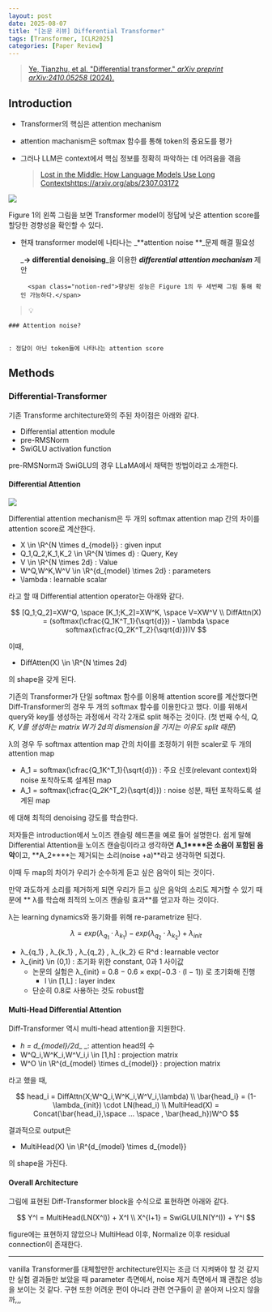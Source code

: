 ```yaml
---
layout: post
date: 2025-08-07
title: "[논문 리뷰] Differential Transformer"
tags: [Transformer, ICLR2025]
categories: [Paper Review]
---
```


> [Ye, Tianzhu, et al. "Differential transformer." ](https://arxiv.org/abs/2410.05258)[_arXiv preprint arXiv:2410.05258_](https://arxiv.org/abs/2410.05258)[ (2024).](https://arxiv.org/abs/2410.05258)



## Introduction

- Transformer의 핵심은 attention mechanism
- attention machanism은 softmax 함수를 통해 token의 중요도를 평가
- 그러나 LLM은 context에서 핵심 정보를 정확히 파악하는 데 어려움을 겪음

	> [Lost in the Middle: How Language Models Use Long Contextshttps://arxiv.org/abs/2307.03172](https://arxiv.org/abs/2307.03172)


![](https://prod-files-secure.s3.us-west-2.amazonaws.com/542b861c-36a8-4051-84e5-8804b6728dba/9083ea56-691a-4752-ae26-47f403431ac8/image.png?X-Amz-Algorithm=AWS4-HMAC-SHA256&X-Amz-Content-Sha256=UNSIGNED-PAYLOAD&X-Amz-Credential=ASIAZI2LB46665E2VOVX%2F20251009%2Fus-west-2%2Fs3%2Faws4_request&X-Amz-Date=20251009T021524Z&X-Amz-Expires=3600&X-Amz-Security-Token=IQoJb3JpZ2luX2VjEDIaCXVzLXdlc3QtMiJHMEUCIQDRfq1sfVausKQmOJleDP%2F4pNZSoIw1CYb%2BCyxp0MHnNAIgfw5McGzAyEOhcaLdTu2COPaiKRZrVyGnFDdP%2FSpTDkMqiAQIy%2F%2F%2F%2F%2F%2F%2F%2F%2F%2F%2FARAAGgw2Mzc0MjMxODM4MDUiDFqoRqpGI5mbALtRvyrcA1%2F9xQmb3YzVOY7i1f4q0%2FakpOo3%2F7GIGR4uY9grVwaD3iZLuDdMvtHtLQfDJGP6K19%2FGY3UMQSXAVO2o7je%2BR0kEwGxMrt5%2F39EjtmeUZK7%2B4ZdukvCmk6bqVc%2BV3MpMxilZvinbRGMRSixSZwrnyfbeERAFvaUSt7LhuWQnQtj6UVqbR6ES6nn8tCVWEnYYgJp7UB71m9Dk3TMWYp8%2F3LqC0%2FmZ5hUBlaFsb%2FYCoNi2uhXFfD0%2FWCvnK0Euyw1n90ca9XjohGuQ%2Bu6DyXx3kl6GSlyEdrBwNdr9xmnku%2FmA02Xyv0EeMbCYDrkbQjQfQcgD0DYi%2BO77eWj4T8LBvh3HS%2BweRouD8SYXtDvk3Bi9wDtiZuXeAMY5InoQTgXtvPDT0SnyQUWjylOykWkGXiPQyS3GaJFWjLGY3whCxh8IwKf3H80FA3Sg62VnORZp6BRYgHIiZE8CVCSSBhqNhLpX%2FCMlaePUx3pHZ24%2BXUyvdBOvvY6Qw4QdS%2FNA7ntD7lReY375qdhImeeTHkAXVYWu%2FSAdqtgaCp2ntEcGKoEyhhP4BEefQRhjGDUrRsvQMbjQqKZC6gP%2FbIL5WwXGQQLEIZ6%2FhOcXFxtmVlrEM2rNsNJNDPoJ6hMwwWJMPionMcGOqUB%2FLpBFkOEBDSwU9MOcXjCDW8sH4fQgSPJcZ752l5%2BBev6HTwz0CMnUSfwXdyohW2jehdZsO24EmYh1a6mUt7mLXLBOagm299HEyGE0M6AR5qO6tg2yIzIVtHqahVI63ANDMn%2Fsy7c%2Bm92FkTrL5GVjyJLpYF7oboRVUCbaJ%2BGbdFh8WY1b1QWgIo1Racn3YCUu2afjcSgyPLez3dxAskByG%2Bej%2BLq&X-Amz-Signature=38496e9331731637427077683308b485912f590f18b58adabedeb16f4586ca61&X-Amz-SignedHeaders=host&x-amz-checksum-mode=ENABLED&x-id=GetObject)


Figure 1의 왼쪽 그림을 보면 Transformer model이 정답에 낮은 attention score를 할당한 경향성을 확인할 수 있다.

- 현재 transformer model에 나타나는 _**attention noise **_문제 해결 필요성

	_**→ differential denoising**_을 이용한 _**differential attention mechanism**_ 제안


		<span class="notion-red">향상된 성능은 Figure 1의 두 세번째 그림 통해 확인 가능하다.</span>


> 💡 


	### Attention noise?


	: 정답이 아닌 token들에 나타나는 attention score



## Methods



### Differential-Transformer


기존 Transforme architecture와의 주된 차이점은 아래와 같다.

- Differential attention module
- pre-RMSNorm
- SwiGLU activation function

pre-RMSNorm과 SwiGLU의 경우 LLaMA에서 채택한 방법이라고 소개한다.



#### Differential Attention


![](https://prod-files-secure.s3.us-west-2.amazonaws.com/542b861c-36a8-4051-84e5-8804b6728dba/116d70b2-1963-4810-9167-f4c7d8a06e8f/image.png?X-Amz-Algorithm=AWS4-HMAC-SHA256&X-Amz-Content-Sha256=UNSIGNED-PAYLOAD&X-Amz-Credential=ASIAZI2LB46665E2VOVX%2F20251009%2Fus-west-2%2Fs3%2Faws4_request&X-Amz-Date=20251009T021524Z&X-Amz-Expires=3600&X-Amz-Security-Token=IQoJb3JpZ2luX2VjEDIaCXVzLXdlc3QtMiJHMEUCIQDRfq1sfVausKQmOJleDP%2F4pNZSoIw1CYb%2BCyxp0MHnNAIgfw5McGzAyEOhcaLdTu2COPaiKRZrVyGnFDdP%2FSpTDkMqiAQIy%2F%2F%2F%2F%2F%2F%2F%2F%2F%2F%2FARAAGgw2Mzc0MjMxODM4MDUiDFqoRqpGI5mbALtRvyrcA1%2F9xQmb3YzVOY7i1f4q0%2FakpOo3%2F7GIGR4uY9grVwaD3iZLuDdMvtHtLQfDJGP6K19%2FGY3UMQSXAVO2o7je%2BR0kEwGxMrt5%2F39EjtmeUZK7%2B4ZdukvCmk6bqVc%2BV3MpMxilZvinbRGMRSixSZwrnyfbeERAFvaUSt7LhuWQnQtj6UVqbR6ES6nn8tCVWEnYYgJp7UB71m9Dk3TMWYp8%2F3LqC0%2FmZ5hUBlaFsb%2FYCoNi2uhXFfD0%2FWCvnK0Euyw1n90ca9XjohGuQ%2Bu6DyXx3kl6GSlyEdrBwNdr9xmnku%2FmA02Xyv0EeMbCYDrkbQjQfQcgD0DYi%2BO77eWj4T8LBvh3HS%2BweRouD8SYXtDvk3Bi9wDtiZuXeAMY5InoQTgXtvPDT0SnyQUWjylOykWkGXiPQyS3GaJFWjLGY3whCxh8IwKf3H80FA3Sg62VnORZp6BRYgHIiZE8CVCSSBhqNhLpX%2FCMlaePUx3pHZ24%2BXUyvdBOvvY6Qw4QdS%2FNA7ntD7lReY375qdhImeeTHkAXVYWu%2FSAdqtgaCp2ntEcGKoEyhhP4BEefQRhjGDUrRsvQMbjQqKZC6gP%2FbIL5WwXGQQLEIZ6%2FhOcXFxtmVlrEM2rNsNJNDPoJ6hMwwWJMPionMcGOqUB%2FLpBFkOEBDSwU9MOcXjCDW8sH4fQgSPJcZ752l5%2BBev6HTwz0CMnUSfwXdyohW2jehdZsO24EmYh1a6mUt7mLXLBOagm299HEyGE0M6AR5qO6tg2yIzIVtHqahVI63ANDMn%2Fsy7c%2Bm92FkTrL5GVjyJLpYF7oboRVUCbaJ%2BGbdFh8WY1b1QWgIo1Racn3YCUu2afjcSgyPLez3dxAskByG%2Bej%2BLq&X-Amz-Signature=1fec94a9d62dbc5d5873963fee8418d0586366ca67c4093311538c29922ac6d7&X-Amz-SignedHeaders=host&x-amz-checksum-mode=ENABLED&x-id=GetObject)


Differential attention mechanism은 두 개의 softmax attention map 간의 차이를 attention score로 계산한다.

- X \in \R^{N \times d\_{model}} : given input
- Q\_1,Q\_2,K\_1,K\_2 \in \R^{N \times d} : Query, Key
- V \in \R^{N \times 2d} : Value
- W^Q,W^K,W^V \in \R^{d\_{model} \times 2d} : parameters
- \lambda : learnable scalar

라고 할 때 Differential attention operator는 아래와 같다.


$$
[Q_1;Q_2]=XW^Q, \space [K_1;K_2]=XW^K, \space V=XW^V \\
DiffAttn(X) = (softmax(\cfrac{Q_1K^T_1}{\sqrt{d}}) - \lambda \space softmax(\cfrac{Q_2K^T_2}{\sqrt{d}}))V
$$


이때,

- DiffAtten(X) \in \R^{N \times 2d}

의 shape을 갖게 된다.


기존의 Transformer가 단일 softmax 함수를 이용해 attention score를 계산했다면 Diff-Transformer의 경우 두 개의 softmax 함수를 이용한다고 했다. 이를 위해서 query와 key를 생성하는 과정에서 각각 2개로 split 해주는 것이다. <span class="notion-red">(첫 번째 수식, </span><span class="notion-red">_Q, K, V를 생성하는 matrix W가 2d의 dismension을 가지는 이유도 split 때문_</span><span class="notion-red">)</span>


 λ의 경우 두 softmax attention map 간의 차이를 조정하기 위한 scaler로 두 개의 attention map

- A\_1 = softmax(\cfrac{Q\_1K^T\_1}{\sqrt{d}}) : 주요 신호(relevant context)와 noise 포착하도록 설계된 map
- A\_1 = softmax(\cfrac{Q\_2K^T\_2}{\sqrt{d}}) : noise 성분, 패턴 포착하도록 설계된 map 

에 대해 최적의 denoising 강도를 학습한다.


저자들은 introduction에서 노이즈 캔슬링 헤드폰을 예로 들어 설명한다. 쉽게 말해 Differential Attention을 노이즈 캔슬링이라고 생각하면 **A\_1****은 소음이 포함된 음악**이고, **A\_2****는 제거되는 소리(noise +a)**라고 생각하면 되겠다. 


이때 두 map의 차이가 우리가 순수하게 듣고 싶은 음악이 되는 것이다. 


만약 과도하게 소리를 제거하게 되면 우리가 듣고 싶은 음악의 소리도 제거할 수 있기 때문에 ** λ를 학습해 최적의 노이즈 캔슬링 효과**를 얻고자 하는 것이다.


λ는 learning dynamics와 동기화를 위해 re-parametrize 된다.


$$
\lambda = exp(\lambda_{q_1} \cdot \lambda_{k_1}) - exp(\lambda_{q_2} \cdot \lambda_{k_2}) + \lambda_{init}
$$

- λ\_{q\_1} , λ\_{k\_1} , λ\_{q\_2} , λ\_{k\_2} ∈ R^d : learnable vector
- λ\_{init} \in (0,1) : 초기화 위한 constant, 0과 1 사이값
	- 논문의 실험은 λ\_{init} = 0.8 − 0.6 × exp(−0.3 · (l − 1)) 로 초기화해 진행
		- l \in [1,L] : layer index
	- 단순히 0.8로 사용하는 것도 robust함


#### **Multi-Head Differential Attention**


Diff-Transformer 역시 multi-head attention을 지원한다.

- _h = d\_{model}/2d__ _: attention head의 수
- W^Q\_i,W^K\_i,W^V\_i,i \in [1,h] : projection matrix
- W^O \in \R^{d\_{model} \times d\_{model}} : projection matrix

라고 했을 때,


$$
head_i = DiffAttn(X;W^Q_i,W^K_i,W^V_i,\lambda) \\
\bar{head_i} = (1-\lambda_{init}) \cdot LN(head_i) \\
MultiHead(X) = Concat(\bar{head_i},\space ... \space , \bar{head_h})W^O
$$


결과적으로 output은

- MultiHead(X) \in \R^{d\_{model} \times d\_{model}}

의 shape을 가진다.



#### Overall Architecture


그림에 표현된 Diff-Transformer block을 수식으로 표현하면 아래와 같다.


$$
Y^l = MultiHead(LN(X^l)) + X^l \\
X^{l+1} = SwiGLU(LN(Y^l)) + Y^l
$$


figure에는 표현하지 않았으나 MultiHead 이후, Normalize 이후 residual connection이 존재한다.


---


vanilla Transformer를 대체할만한 architecture인지는 조금 더 지켜봐야 할 것 같지만 실험 결과들만 보았을 때 parameter 측면에서, noise 제거 측면에서 꽤 괜찮은 성능을 보이는 것 같다. 구현 또한 어려운 편이 아니라 관련 연구들이 곧 쏟아져 나오지 않을까,,,

